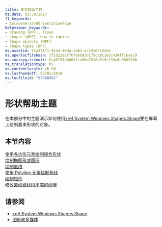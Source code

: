 ```yaml
---
title: 形状帮助主题
ms.date: 03/30/2017
f1_keywords:
- AutoGeneratedOrientationPage
helpviewer_keywords:
- drawing [WPF], lines
- shapes [WPF], how-to topics
- Shape objects [WPF]
- Shape types [WPF]
ms.assetid: 91a371f1-81e4-40da-ad61-ec24167152e6
ms.openlocfilehash: 5f1d22d2f7070bb93d175c28c166c434ff16ae19
ms.sourcegitcommit: 0c48191d6d641ce88d7510e319cf38c0e35697d0
ms.translationtype: MT
ms.contentlocale: zh-CN
ms.lasthandoff: 03/05/2019
ms.locfileid: "57358062"
---
```

# <a name="shapes-how-to-topics"></a>形状帮助主题
在本部分中的主题演示如何使用<xref:System.Windows.Shapes.Shape>要在屏幕上绘制基本形状的对象。  
  
## <a name="in-this-section"></a>本节内容  
 [使用多边形元素绘制闭合形状](how-to-draw-a-closed-shape-by-using-the-polygon-element.md)  
 [绘制椭圆形或圆形](how-to-draw-an-ellipse-or-a-circle.md)  
 [绘制直线](how-to-draw-a-line.md)  
 [使用 Polyline 元素绘制折线](how-to-draw-a-polyline-by-using-the-polyline-element.md)  
 [绘制矩形](how-to-draw-a-rectangle.md)  
 [修改直线或线段末端的线帽](how-to-modify-the-cap-at-the-end-of-a-line-or-segment.md)  
  
## <a name="see-also"></a>请参阅
- <xref:System.Windows.Shapes.Shape>
- [图形和多媒体](index.md)
